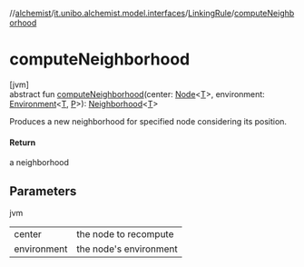 //[alchemist](../../../index.md)/[it.unibo.alchemist.model.interfaces](../index.md)/[LinkingRule](index.md)/[computeNeighborhood](compute-neighborhood.md)

# computeNeighborhood

[jvm]\
abstract fun [computeNeighborhood](compute-neighborhood.md)(center: [Node](../-node/index.md)<[T](../-node/index.md)>, environment: [Environment](../-environment/index.md)<[T](../-node/index.md), [P](../-incarnation/index.md)>): [Neighborhood](../-neighborhood/index.md)<[T](../-node/index.md)>

Produces a new neighborhood for specified node considering its position.

#### Return

a neighborhood

## Parameters

jvm

| | |
|---|---|
| center | the node to recompute |
| environment | the node's environment |
